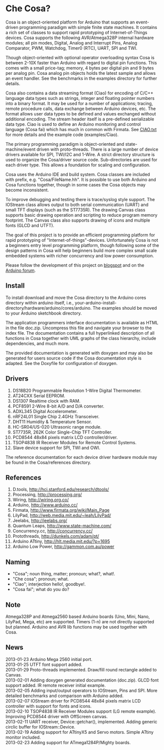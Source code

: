 Che Cosa?
=========

Cosa is an object-oriented platform for Arduino that supports an
event-driven programming paradigm with simple finite state
machines. It contains a rich set of classes to support rapid
prototyping of Internet-of-Things devices. Cosa supports the following
AVR/Atmega328P internal hardware modules; all pin modes, Digital,
Analog and Interrupt Pins, Analog Comparator, PWM, Watchdog, Timer0
(RTC), UART, SPI and TWI.  

Though object-oriented with optional operator overloading syntax
Cosa is between 2-10X faster than Arduino with regard to digital pin
functions. This comes with a small price-tag; memory, 4 bytes per
digital pin and 9 bytes per analog pin. Cosa analog pin objects
holds the latest sample and allows an event handler. See the
benchmarks in the examples directory for further details.

Cosa also contains a data streaming format (Ciao) for encoding of
C/C++ language data types such as strings, integer and floating
pointer numbers into a binary format. It may be used for a number of
applications; tracing, remote procedure calls, data exchange between
Arduino devices, etc. The format allows user data types to be defined
and values exchanged without additional encoding. The stream header
itself is a pre-defined serializable data type. Ciao is used to define
an Arduino monitoring and control language (Cosa fai) which has much
in common with Firmata. See
[CIAO.txt](https://github.com/mikaelpatel/Cosa/blob/master/CIAO.txt)
for more details and the example code (examples/Ciao). 

The primary programming paradigm is object-oriented and
state-machine/event driven with proto-threads. There is a large number
of device drivers available for SPI, TWI/I2C and 1-Wire. A strict
directory structure is used to organize the Cosa/driver source
code. Sub-directories are used for each driver type. This allows a
foundation for scaling and configuration.

Cosa uses the Arduino IDE and build system. Cosa classes are included
with prefix, e.g. "Cosa/FileName.hh". It is possible to use both
Arduino and Cosa functions together, though in some cases the Cosa
objects may become inconsistent. 

To improve debugging and testing there is trace/syslog style support. 
The IOStream class allows output to both serial communication (UART) 
and small TFT displays (such as the ST7735R). The drawing Canvas class
supports basic drawing operation and scripting to reduce program
memory footprint. The Canvas class also supports drawing of icons and
multiple fonts (GLCD and UTFT). 

The goal of this project is to provide an efficient programming
platform for rapid prototyping of "Internet-of-things"-devices. 
Unfortunately Cosa is not a beginners entry level programming
platform, though following some of the design patterns in Cosa will
help beginners build more complex small scale embedded systems with
richer concurrency and low power consumption.  

Please follow the development of this project on
[blogspot](http://cosa-arduino.blogspot.se/) and on the [Arduino
forum](http://arduino.cc/forum/index.php/topic,150299.0.html).  


Install
-------

To install download and move the Cosa directory to the Arduino cores
directory within arduino itself, i.e.,
your-arduino-install-directory/hardware/arduino/cores/arduino. The
examples should be moved to your Arduino sketchbook directory. 

The application programmers interface documentation is available as
HTML in the file doc.zip. Uncompress this file and navigate your
browser to the index file. The documentation contains a full
hyperlinked description of all functions in Cosa together with UML
graphs of the class hierarchy, include dependencies, and much more.

The provided documentation is generated with doxygen and may also be
generated for users source code if the Cosa documentation style is
adapted. See the Doxyfile for configuration of doxygen. 

Drivers
-------

1. DS18B20 Programmable Resolution 1-Wire Digital Thermometer.
2. AT24CXX Serial EEPROM.
3. DS1307 Realtime clock with RAM.
4. PCF8591 2-Wire 8-bit A/D and D/A converter.
5. ADXL345 Digital Accelerometer.
6. nRF24L01 Single Chip 2.4GHz Transceiver. 
7. DHT11 Humidity & Temperature Sensor.
8. HC-SR04/US-020 Ultrasonic range module.
9. ST7735R, 262K Color Single-Chip TFT Controller.
10. PCD8544 48x84 pixels matrix LCD controller/driver.
11. TSOP4838 IR Receiver Modules for Remote Control Systems.
12. Slave device support for SPI, TWI and OWI.

The reference documentation for each device driver hardware module may
be found in the Cosa/references directory.  

References
----------

1. D.tools, http://hci.stanford.edu/research/dtools/
2. Processing, http://processing.org/
3. Wiring, http://wiring.org.co/
4. Arduino, http://www.arduino.cc/
5. Firmata, http://www.firmata.org/wiki/Main_Page
6. LilyPad, http://web.media.mit.edu/~leah/LilyPad/
7. Jeelabs, http://jeelabs.org/
8. Quantum Leaps, http://www.state-machine.com/
9. Concurrency.cc, http://concurrency.cc/
10. Protothreads, http://dunkels.com/adam/pt/
11. Arduino ATtiny, http://hlt.media.mit.edu/?p=1695
12. Arduino Low Power, http://gammon.com.au/power

Naming
------

* "Cosa"; noun thing, matter; pronoun; what?, what!. 
* "Che cosa"; pronoun; what. 
* "Ciao"; interjection hello!, goodbye!. 
* "Cosa fai"; what do you do?

Note
----

Atmega328P and Atmega2560 based Arduino boards (Uno, Mini, Nano,
LilyPad, Mega, etc) are supported. Timers (1-n) are not directly
supported but planned. Arduino and AVR lib functions may be used
together with Cosa. 

News
----

2013-01-23 Arduino Mega 2560 initial port.  
2013-01-25 UTFT font support added.  
2013-01-29 Proto-threads implemented. Draw/fill round rectangle added
to Canvas.  
2013-02-01 Adding doxygen generated documentation (doc.zip). 
GLCD font support added. IR remote receiver initial example.  
2013-02-05 Adding input/output operators to IOStream, Pins and
SPI. More detailed benchmarks and comparison with Arduino added.  
2013-02-07 IOStream driver for PCD8544 48x84 pixels matrix LCD
controller with support for fonts and icons.  
2013-02-10 TSOP4838 IR Receiver Modules support (LG remote
example). Improving PCD8544 driver with OffScreen canvas.  
2013-02-11 UART receiver, Device::getchar(), implemented. Adding
generic circlic buffer for IOStream::Device.  
2013-02-19 Adding support for ATtinyX5 and Servo motors. Simple ATtiny
monitor included.  
2013-02-23 Adding support for ATmega1284P/Mighty boards. 



